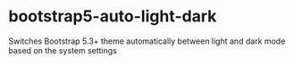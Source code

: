 # bootstrap5-auto-light-dark
Switches Bootstrap 5.3+ theme automatically between light and dark mode based on the system settings
